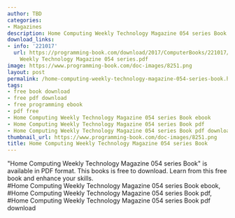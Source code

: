 ```yaml
---
author: TBD
categories:
- Magazines
description: Home Computing Weekly Technology Magazine 054 series Book
download_links:
- info: '221017'
  url: https://programming-book.com/download/2017/ComputerBooks/221017/Home Computing
    Weekly Technology Magazine 054 series.pdf
image: https://www.programming-book.com/doc-images/8251.png
layout: post
permalink: /home-computing-weekly-technology-magazine-054-series-book.html
tags:
- free book download
- free pdf download
- free programming ebook
- pdf free
- Home Computing Weekly Technology Magazine 054 series Book ebook
- Home Computing Weekly Technology Magazine 054 series Book pdf
- Home Computing Weekly Technology Magazine 054 series Book pdf download
thumbnail_url: https://www.programming-book.com/doc-images/8251.png
title: Home Computing Weekly Technology Magazine 054 series Book
---
```


 
<div class="item-desc text-justify">
  "Home Computing Weekly Technology Magazine 054 series Book" is available in PDF format. This books is free to download. Learn from this free book and enhance your skills.
  <br>
  #Home Computing Weekly Technology Magazine 054 series Book ebook, #Home Computing Weekly Technology Magazine 054 series Book pdf, #Home Computing Weekly Technology Magazine 054 series Book pdf download
</div>
